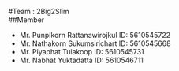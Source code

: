 #Team : 2Big2Slim  
##Member  
- Mr. Punpikorn   Rattanawirojkul  ID: 5610545722  
- Mr. Nathakorn   Sukumsirichart   ID: 5610545668  
- Mr. Piyaphat   Tulakoop   ID: 5610545731  
- Mr. Nabhat   Yuktadatta   ID: 5610546711  
